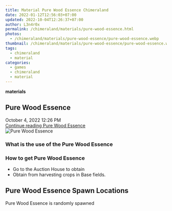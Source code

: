 ```yaml
---
title: Material Pure Wood Essence Chimeraland
date: 2022-01-12T12:56:03+07:00
updated: 2022-10-04T12:26:37+07:00
author: L3n4r0x
permalink: /chimeraland/materials/pure-wood-essence.html
photos:
  - /chimeraland/materials/pure-wood-essence/pure-wood-essence.webp
thumbnail: /chimeraland/materials/pure-wood-essence/pure-wood-essence.webp
tags:
  - chimeraland
  - material
categories:
  - games
  - chimeraland
  - material
---
```


<link
  rel="stylesheet"
  href="https://rawcdn.githack.com/dimaslanjaka/Web-Manajemen/870a349/css/bootstrap-5-3-0-alpha3-wrapper.css"
/>
<section id="bootstrap-wrapper">
  <div data-bs-theme="dark">
    <div
      class="row g-0 border rounded overflow-hidden flex-md-row mb-4 shadow-sm position-relative bg-dark text-light"
    >
      <div class="col p-4 d-flex flex-column position-static">
        <strong class="d-inline-block mb-2 text-success">materials</strong>
        <h2 class="mb-0">Pure Wood Essence</h2>
        <div class="mb-1 text-muted">October 4, 2022 12:26 PM</div>
        <a
          href="/chimeraland/materials/pure-wood-essence.html"
          class="stretched-link d-none text-primary"
          >Continue reading Pure Wood Essence</a
        >
      </div>
      <div class="col-auto d-none d-md-block d-lg-block">
        <img
          src="https://www.webmanajemen.com/chimeraland/materials/pure-wood-essence/pure-wood-essence.webp"
          alt="Pure Wood Essence"
        />
      </div>
    </div>
    <div class="row">
      <div class="col-lg-6 col-12 mb-2">
        <div class="card">
          <div class="card-body">
            <h3 class="card-title">What is the use of the Pure Wood Essence</h3>
            <div class="card-text"><ul></ul></div>
          </div>
        </div>
      </div>
      <div class="col-lg-6 col-12 mb-2">
        <div class="card">
          <div class="card-body">
            <h3 class="card-title">How to get Pure Wood Essence</h3>
            <div class="card-text">
              <ul>
                <li>Go to the Auction House to obtain</li>
                <li>Obtain from harvesting crops in Base fields.</li>
              </ul>
            </div>
          </div>
        </div>
      </div>
      <div class="col-12 mb-2">
        <h2>Pure Wood Essence Spawn Locations</h2>
        <p>Pure Wood Essence is randomly spawned</p>
      </div>
    </div>
  </div>
</section>
